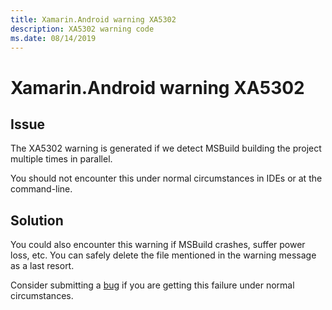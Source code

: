 ```yaml
---
title: Xamarin.Android warning XA5302
description: XA5302 warning code
ms.date: 08/14/2019
---
```

# Xamarin.Android warning XA5302

## Issue

The XA5302 warning is generated if we detect MSBuild building the
project multiple times in parallel.

You should not encounter this under normal circumstances in IDEs or at
the command-line.

## Solution

You could also encounter this warning if MSBuild crashes, suffer power
loss, etc. You can safely delete the file mentioned in the warning
message as a last resort.

Consider submitting a [bug][bug] if you are getting this failure under
normal circumstances.

[bug]: https://github.com/xamarin/xamarin-android/wiki/Submitting-Bugs,-Feature-Requests,-and-Pull-Requests

